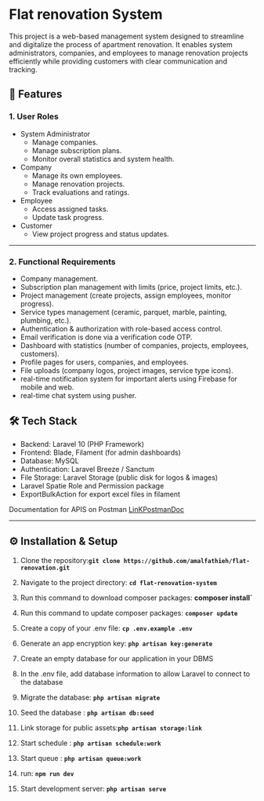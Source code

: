 # Flat renovation System

This project is a web-based management system designed to streamline and digitalize the process of apartment renovation. It enables system administrators, companies, and employees to manage renovation projects efficiently while providing customers with clear communication and tracking.


## 🚀 Features

### 1. User Roles
- System Administrator
    - Manage companies.
    - Manage subscription plans.
    - Monitor overall statistics and system health.
- Company
    - Manage its own employees.
    - Manage renovation projects.
    - Track evaluations and ratings.
- Employee
    - Access assigned tasks.
    - Update task progress.
- Customer
    - View project progress and status updates.

---

### 2. Functional Requirements
- Company management.
- Subscription plan management with limits (price, project limits, etc.).
- Project management (create projects, assign employees, monitor progress).
- Service types management (ceramic, parquet, marble, painting, plumbing, etc.).
- Authentication & authorization with role-based access control.
- Email verification is done via a verification code OTP.
- Dashboard with statistics (number of companies, projects, employees, customers).
- Profile pages for users, companies, and employees.
- File uploads (company logos, project images, service type icons).
- real-time notification system for important alerts using Firebase for mobile and web.
- real-time chat system using pusher.

## 🛠️ Tech Stack
- Backend: Laravel 10 (PHP Framework)
- Frontend: Blade, Filament (for admin dashboards)
- Database: MySQL
- Authentication: Laravel Breeze / Sanctum
- File Storage: Laravel Storage (public disk for logos & images)
- Laravel Spatie Role and Permission package
- ExportBulkAction for export excel files in filament

Documentation for APIS on Postman [LinKPostmanDoc](https://documenter.getpostman.com/view/45301413/2sB34oDdTX)

---
## ⚙️ Installation & Setup

1. Clone the repository:**`git clone https://github.com/amalfathieh/flat-renovation.git`**
2. Navigate to the project directory: **`cd flat-renovation-system`**
3. Run this command to download composer packages:
   **composer install`**
4. Run this command to update composer packages:
   **`composer update`**
5. Create a copy of your .env file: **`cp .env.example .env`**
6. Generate an app encryption key: **`php artisan key:generate`**

7. Create an empty database for our application in your DBMS
8. In the .env file, add database information to allow Laravel to connect to the database
9. Migrate the database: **`php artisan migrate`**
10. Seed the database : **`php artisan db:seed`**
11. Link storage for public assets:**`php artisan storage:link`**
12. Start schedule  : **`php artisan schedule:work`**
13. Start queue : **`php artisan queue:work`**
14. run: **`npm run dev`**
15. Start development server: **`php artisan serve`**
